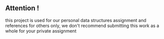 ## Attention !
this project is used for our personal data structures assignment and references for others only, we don't recommend submitting this work as a whole for your private assignment